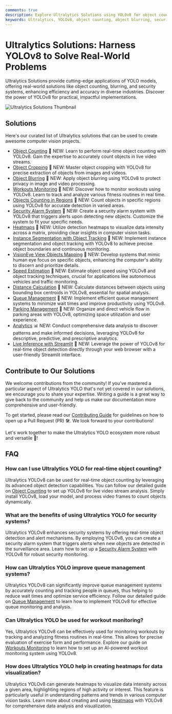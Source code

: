 ```yaml
---
comments: true
description: Explore Ultralytics Solutions using YOLOv8 for object counting, blurring, security, and more. Enhance efficiency and solve real-world problems with cutting-edge AI.
keywords: Ultralytics, YOLOv8, object counting, object blurring, security systems, AI solutions, real-time analysis, computer vision applications
---
```


# Ultralytics Solutions: Harness YOLOv8 to Solve Real-World Problems

Ultralytics Solutions provide cutting-edge applications of YOLO models, offering real-world solutions like object counting, blurring, and security systems, enhancing efficiency and accuracy in diverse industries. Discover the power of YOLOv8 for practical, impactful implementations.

![Ultralytics Solutions Thumbnail](https://github.com/ultralytics/docs/releases/download/0/ultralytics-solutions-thumbnail.jpg)

## Solutions

Here's our curated list of Ultralytics solutions that can be used to create awesome computer vision projects.

- [Object Counting](../guides/object-counting.md) 🚀 NEW: Learn to perform real-time object counting with YOLOv8. Gain the expertise to accurately count objects in live video streams.
- [Object Cropping](../guides/object-cropping.md) 🚀 NEW: Master object cropping with YOLOv8 for precise extraction of objects from images and videos.
- [Object Blurring](../guides/object-blurring.md) 🚀 NEW: Apply object blurring using YOLOv8 to protect privacy in image and video processing.
- [Workouts Monitoring](../guides/workouts-monitoring.md) 🚀 NEW: Discover how to monitor workouts using YOLOv8. Learn to track and analyze various fitness routines in real time.
- [Objects Counting in Regions](../guides/region-counting.md) 🚀 NEW: Count objects in specific regions using YOLOv8 for accurate detection in varied areas.
- [Security Alarm System](../guides/security-alarm-system.md) 🚀 NEW: Create a security alarm system with YOLOv8 that triggers alerts upon detecting new objects. Customize the system to fit your specific needs.
- [Heatmaps](../guides/heatmaps.md) 🚀 NEW: Utilize detection heatmaps to visualize data intensity across a matrix, providing clear insights in computer vision tasks.
- [Instance Segmentation with Object Tracking](../guides/instance-segmentation-and-tracking.md) 🚀 NEW: Implement instance segmentation and object tracking with YOLOv8 to achieve precise object boundaries and continuous monitoring.
- [VisionEye View Objects Mapping](../guides/vision-eye.md) 🚀 NEW: Develop systems that mimic human eye focus on specific objects, enhancing the computer's ability to discern and prioritize details.
- [Speed Estimation](../guides/speed-estimation.md) 🚀 NEW: Estimate object speed using YOLOv8 and object tracking techniques, crucial for applications like autonomous vehicles and traffic monitoring.
- [Distance Calculation](../guides/distance-calculation.md) 🚀 NEW: Calculate distances between objects using bounding box centroids in YOLOv8, essential for spatial analysis.
- [Queue Management](../guides/queue-management.md) 🚀 NEW: Implement efficient queue management systems to minimize wait times and improve productivity using YOLOv8.
- [Parking Management](../guides/parking-management.md) 🚀 NEW: Organize and direct vehicle flow in parking areas with YOLOv8, optimizing space utilization and user experience.
- [Analytics](../guides/analytics.md) 📊 NEW: Conduct comprehensive data analysis to discover patterns and make informed decisions, leveraging YOLOv8 for descriptive, predictive, and prescriptive analytics.
- [Live Inference with Streamlit](../guides/streamlit-live-inference.md) 🚀 NEW: Leverage the power of YOLOv8 for real-time object detection directly through your web browser with a user-friendly Streamlit interface.

## Contribute to Our Solutions

We welcome contributions from the community! If you've mastered a particular aspect of Ultralytics YOLO that's not yet covered in our solutions, we encourage you to share your expertise. Writing a guide is a great way to give back to the community and help us make our documentation more comprehensive and user-friendly.

To get started, please read our [Contributing Guide](../help/contributing.md) for guidelines on how to open up a Pull Request (PR) 🛠️. We look forward to your contributions!

Let's work together to make the Ultralytics YOLO ecosystem more robust and versatile 🙏!

## FAQ

### How can I use Ultralytics YOLO for real-time object counting?

Ultralytics YOLOv8 can be used for real-time object counting by leveraging its advanced object detection capabilities. You can follow our detailed guide on [Object Counting](../guides/object-counting.md) to set up YOLOv8 for live video stream analysis. Simply install YOLOv8, load your model, and process video frames to count objects dynamically.

### What are the benefits of using Ultralytics YOLO for security systems?

Ultralytics YOLOv8 enhances security systems by offering real-time object detection and alert mechanisms. By employing YOLOv8, you can create a security alarm system that triggers alerts when new objects are detected in the surveillance area. Learn how to set up a [Security Alarm System](../guides/security-alarm-system.md) with YOLOv8 for robust security monitoring.

### How can Ultralytics YOLO improve queue management systems?

Ultralytics YOLOv8 can significantly improve queue management systems by accurately counting and tracking people in queues, thus helping to reduce wait times and optimize service efficiency. Follow our detailed guide on [Queue Management](../guides/queue-management.md) to learn how to implement YOLOv8 for effective queue monitoring and analysis.

### Can Ultralytics YOLO be used for workout monitoring?

Yes, Ultralytics YOLOv8 can be effectively used for monitoring workouts by tracking and analyzing fitness routines in real-time. This allows for precise evaluation of exercise form and performance. Explore our guide on [Workouts Monitoring](../guides/workouts-monitoring.md) to learn how to set up an AI-powered workout monitoring system using YOLOv8.

### How does Ultralytics YOLO help in creating heatmaps for data visualization?

Ultralytics YOLOv8 can generate heatmaps to visualize data intensity across a given area, highlighting regions of high activity or interest. This feature is particularly useful in understanding patterns and trends in various computer vision tasks. Learn more about creating and using [Heatmaps](../guides/heatmaps.md) with YOLOv8 for comprehensive data analysis and visualization.
